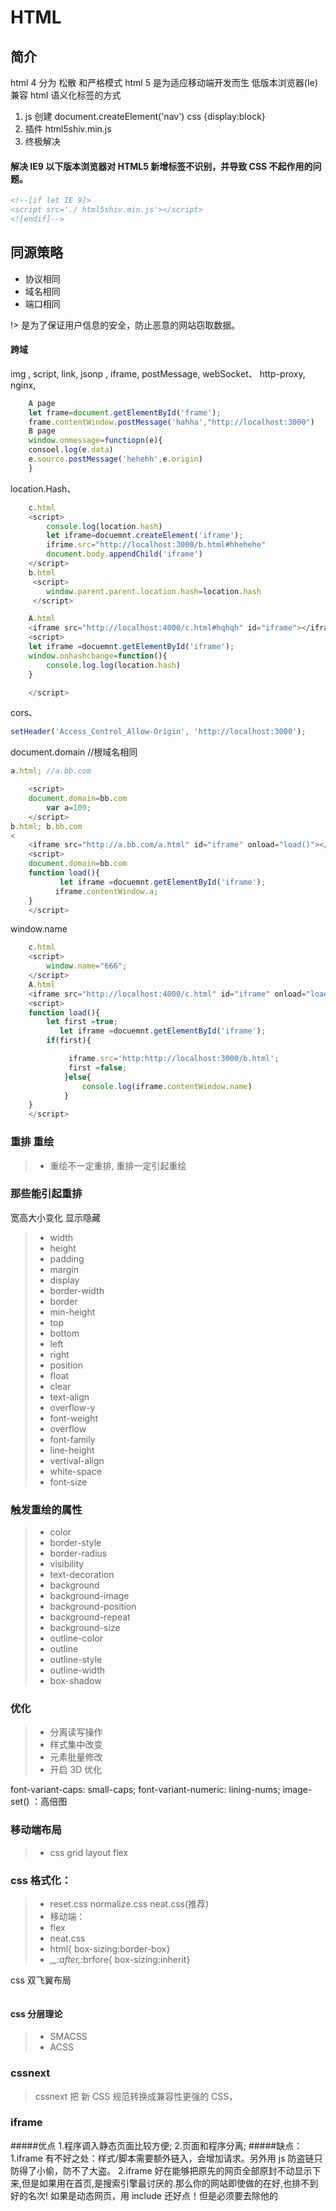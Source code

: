 # HTML

## 简介

html 4 分为 松散 和严格模式
html 5 是为适应移动端开发而生
低版本浏览器(Ie) 兼容 html 语义化标签的方式

1.  js 创建 document.createElement('nav') css {display:block}
2.  插件 html5shiv.min.js
3.  终极解决

#### 解决 IE9 以下版本浏览器对 HTML5 新增标签不识别，并导致 CSS 不起作用的问题。

```html
<!--[if let IE 9]>
<script src='./ html5shiv.min.js'></script>
<![endif]-->
```

## 同源策略

-   协议相同
-   域名相同
-   端口相同

!> 是为了保证用户信息的安全，防止恶意的网站窃取数据。

#### 跨域

img ,
script,
link,
jsonp ,
iframe,
postMessage,
webSocket、
http-proxy,
nginx,

```javascript
    A page
    let frame=document.getElementById('frame');
    frame.contentWindow.postMessage('hahha',"http://localhost:3000")
    B page
    window.onmessage=functiopn(e){
    consoel.log(e.data)
    e.source.postMessage('hehehh',e.origin)
    }
```

location.Hash、

```javascript
    c.html
    <script>
        console.log(location.hash)
        let iframe=docuemnt.createElement('iframe');
        ifrime.src="http://localhost:3000/b.html#hhehehe"
        document.body.appendChild('iframe')
    </script>
    b.html
     <script>
        window.parent.parent.location.hash=location.hash
     </script>

    A.html
    <iframe src="http://localhost:4000/c.html#hqhqh" id="iframe"></iframe>
    <script>
    let iframe =docuemnt.getElementById('iframe');
    window.onhashchange=function(){
        console.log.log(location.hash)
    }

    </script>
```

cors、

```javascript
setHeader('Access_Control_Allow-Origin', 'http://localhost:3000');
```

document.domain
//根域名相同

```javascript
a.html; //a.bb.com

    <script>
    document.domain=bb.com
        var a=109;
    </script>
b.html; b.bb.com
<
    <iframe src="http://a.bb.com/a.html" id="iframe" onload="load()"></iframe>
    <script>
    document.domain=bb.com
    function load(){
           let iframe =docuemnt.getElementById('iframe');
          iframe.contentWindow.a;
    }
    </script>
```

window.name

```javascript
    c.html
    <script>
        window.name="666";
    </script>
    A.html
    <iframe src="http://localhost:4000/c.html" id="iframe" onload="load()"></iframe>
    <script>
    function load(){
        let first =true;
           let iframe =docuemnt.getElementById('iframe');
        if(first){

             iframe.src='http:http://localhost:3000/b.html';
             first =false;
            }else{
                console.log(iframe.contentWindow.name)
            }
    }
    </script>
```

### 重排 重绘

> -   重绘不一定重排, 重排一定引起重绘

### 那些能引起重排

宽高大小变化 显示隐藏

> -   width
> -   height
> -   padding
> -   margin
> -   display
> -   border-width
> -   border
> -   min-height
> -   top
> -   bottom
> -   left
> -   right
> -   position
> -   float
> -   clear
> -   text-align
> -   overflow-y
> -   font-weight
> -   overflow
> -   font-family
> -   line-height
> -   vertival-align
> -   white-space
> -   font-size

### 触发重绘的属性

> -   color
> -   border-style
> -   border-radius
> -   visibility
> -   text-decoration
> -   background
> -   background-image
> -   background-position
> -   background-repeat
> -   background-size
> -   outline-color
> -   outline
> -   outline-style
> -   outline-width
> -   box-shadow

### 优化

> -   分离读写操作
> -   样式集中改变
> -   元素批量修改
> -   开启 3D 优化

font-variant-caps: small-caps;
font-variant-numeric: lining-nums;
image-set() ：高倍图

### 移动端布局

> -   css grid layout flex

### css 格式化：

> -   reset.css normalize.css neat.css(推荐)
> -   移动端：
> -   flex
> -   neat.css
> -   html{ box-sizing:border-box}
> -   _,\_:after,_:brfore{ box-sizing:inherit}

css 双飞翼布局

```javascript
```

#### css 分层理论

> -   SMACSS
> -   ACSS

### cssnext

> cssnext 把 新 CSS 规范转换成兼容性更强的 CSS，

### iframe

#####优点 1.程序调入静态页面比较方便; 2.页面和程序分离; #####缺点：
1.iframe 有不好之处：样式/脚本需要额外链入，会增加请求。另外用 js 防盗链只防得了小偷，防不了大盗。
2.iframe 好在能够把原先的网页全部原封不动显示下来,但是如果用在首页,是搜索引擎最讨厌的.那么你的网站即使做的在好,也排不到好的名次! 如果是动态网页，用 include 还好点！但是必须要去除他的<html><head><title><body>标签！ 3.框架结构有时会让人感到迷惑，特别是在多个框架中都出现上下、左右滚动条的时候。这些滚动条除了
会挤占已经特别有限的页面空间外，还会分散访问者的留心力。访问者遇到这种站点往往会立刻转身离开
。他们会想，既然你的主页如此混乱，那么站点的其他部分也许更不值得阅读。 4.链接导航疑问。运用框架结构时，你必须保证正确配置所有的导航链接，如不然，会给访问者带来很大
的麻烦。比如被链接的页面出现在导航框架内，这种情况下访问者便被陷住了，因为此时他没有其他地点
可去。 5.调用外部页面,需要额外调用 css,给页面带来额外的请求次数;
